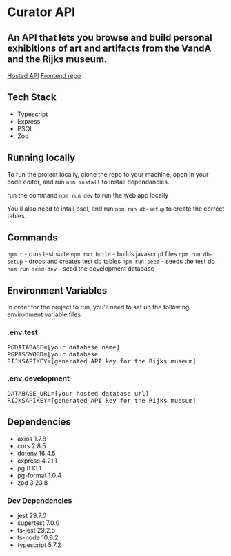 # Curator API
## An API that lets you browse and build personal exhibitions of art and artifacts from the VandA and the Rijks museum.

[Hosted API](https://dev-curator.onrender.com)
[Frontend repo](https://github.com/Eleaha/fe-curator)

## Tech Stack
- Typescript
- Express
- PSQL
- Zod

## Running locally
To run the project locally, clone the repo to your machine, open in your code editor, and run `npm install` to install dependancies.

run the command `npm run dev` to run the web app locally

You'll also need to intall psql, and run ``npm run db-setup`` to create the correct tables.

## Commands
``npm t`` - runs test suite
``npm run build`` - builds javascript files
``npm run db-setup`` - drops and creates test db tables
``npm run seed`` - seeds the test db
``nom run seed-dev`` - seed the development database

## Environment Variables
In order for the project to run, you'll need to set up the following environment variable files:
### .env.test
<pre>
PGDATABASE=[your database name]
PGPASSWORD=[your database 
RIJKSAPIKEY=[generated API key for the Rijks museum]</pre>

### .env.development
<pre>
DATABASE_URL=[your hosted database url]
RIJKSAPIKEY=[generated API key for the Rijks muesum]
</pre>

## Dependencies
- axios 1.7.8
- cors 2.8.5
- dotenv 16.4.5
- express 4.21.1
- pg 8.13.1
- pg-format 1.0.4
- zod 3.23.8

### Dev Dependencies
- jest 29.7.0
- supertest 7.0.0
- ts-jest 29.2.5
- ts-node 10.9.2
- typescript 5.7.2
